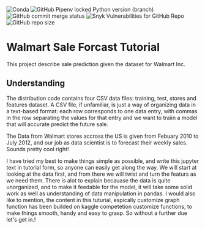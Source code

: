 ![Conda](https://img.shields.io/conda/pn/conda-forge/python)
![GitHub Pipenv locked Python version (branch)](https://img.shields.io/github/pipenv/locked/python-version/mushahidmehdi/Full-Stack-Web-Application/main)
![GitHub commit merge status](https://img.shields.io/github/commit-status/mushahidmehdi/Full-Stack-Web-Application/main/c49a9cf916c11d163b7b4d1256b89c211793d6ee)
![Snyk Vulnerabilities for GitHub Repo](https://img.shields.io/snyk/vulnerabilities/github/mushahidmehdi/Full-Stack-Web-Application)
![GitHub repo size](https://img.shields.io/github/repo-size/mushahidmehdi/Full-Stack-Web-Application)

# Walmart Sale Forcast Tutorial
This project describe sale prediction given the dataset for Walmart Inc. 


## Understanding
The distribution code contains four CSV data files: training, test, stores and features dataset. A CSV file, if unfamiliar, is just a way of organizing data in a text-based format: each row corresponds to one data entry, with commas in the row separating the values for that entry and we want to traiin a model that will accurate predict the future sale.

The Data from Walmart stores accross the US is given from Febuary 2010 to July 2012, and our job as data scientist is to forecast their weekly sales.
Sounds pretty cool right!


I have tried my best to make things simple as possible, and write this jupyter text in tutorial form, so anyone can easily get along the way.
We will start at looking at the data first, and from there we will twist and turn the featurs as we need them. 
There is alot to explain becauase the data is quite unorganized, and to make it feedable for the model, it will take some solid work as well as
understanding of data manipulation in pandas.
I would also like to mention, the content in this tuturial, espically customize graph function has been builded on kaggle competetion customize functions, to make things smooth, handy and easy to grasp.
So without a further due let's get in.!


